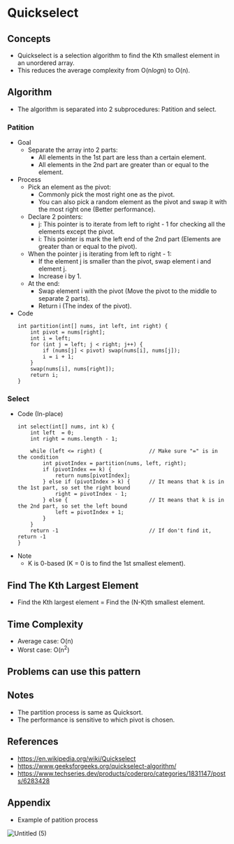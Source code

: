 # Quickselect

## Concepts
- Quickselect is a selection algorithm to find the Kth smallest element in an unordered array.
- This reduces the average complexity from O(n<i>log</i>n) to O(n).

## Algorithm
- The algorithm is separated into 2 subprocedures: Patition and select.

### Patition
- Goal
   - Separate the array into 2 parts:
      - All elements in the 1st part are less than a certain element.
      - All elements in the 2nd part are greater than or equal to the element.
- Process
   - Pick an element as the pivot:
      - Commonly pick the most right one as the pivot.
      - You can also pick a random element as the pivot and swap it with the most right one (Better performance).
   - Declare 2 pointers:
      - j: This pointer is to iterate from left to right - 1 for checking all the elements except the pivot.
      - i: This pointer is mark the left end of the 2nd part (Elements are greater than or equal to the pivot).
   - When the pointer j is iterating from left to right - 1:
      - If the element j is smaller than the pivot, swap element i and element j.
      - Increase i by 1.
   - At the end:
      - Swap element i with the pivot (Move the pivot to the middle to separate 2 parts).
      - Return i (The index of the pivot).
- Code
  ```
  int partition(int[] nums, int left, int right) {
      int pivot = nums[right];
      int i = left;
      for (int j = left; j < right; j++) {
          if (nums[j] < pivot) swap(nums[i], nums[j]);
          i = i + 1;
      }
      swap(nums[i], nums[right]);
      return i;
  }
  ```

### Select
- Code (In-place)
  ```
  int select(int[] nums, int k) {
      int left  = 0;
      int right = nums.length - 1;
      
      while (left <= right) {               // Make sure "=" is in the condition
          int pivotIndex = partition(nums, left, right);
          if (pivotIndex == k) {
              return nums[pivotIndex];
          } else if (pivotIndex > k) {      // It means that k is in the 1st part, so set the right bound
              right = pivotIndex - 1;
          } else {                          // It means that k is in the 2nd part, so set the left bound
              left = pivotIndex + 1;
          }
      }
      return -1                             // If don't find it, return -1
  }
  ```
- Note
   - K is 0-based (K = 0 is to find the 1st smallest element).

## Find The Kth Largest Element
- Find the Kth largest element = Find the (N-K)th smallest element.

## Time Complexity
- Average case: O(n)
- Worst case: O(n<sup>2</sup>)

## Problems can use this pattern

## Notes
- The partition process is same as Quicksort.
- The performance is sensitive to which pivot is chosen.

## References
- https://en.wikipedia.org/wiki/Quickselect
- https://www.geeksforgeeks.org/quickselect-algorithm/
- https://www.techseries.dev/products/coderpro/categories/1831147/posts/6283428

## Appendix
- Example of patition process

![Untitled (5)](https://user-images.githubusercontent.com/8989447/115977836-bfd39c00-a538-11eb-8b72-063a1c6e6070.png)

